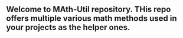 ## Welcome to MAth-Util repository. THis repo offers multiple various math methods used in your projects as the helper ones.